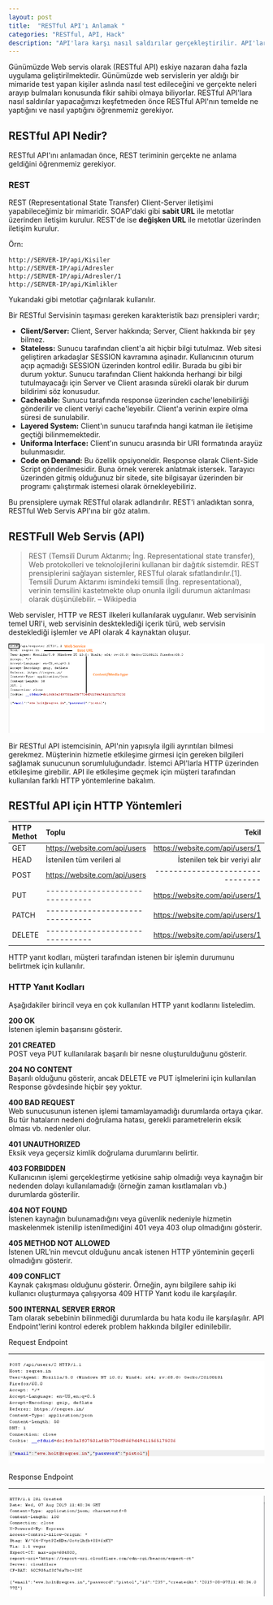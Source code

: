 ```yaml
---
layout: post
title:  "RESTful API'ı Anlamak "
categories: "RESTful, API, Hack"
description: "API'lara karşı nasıl saldırılar gerçekleştirilir. API'lar nasıl çalışır?"
---
```


Günümüzde Web servis olarak (RESTful API) eskiye nazaran daha fazla uygulama geliştirilmektedir. Günümüzde web servislerin yer aldığı bir mimaride test yapan kişiler aslında nasıl test edileceğini ve gerçekte neleri arayıp bulmaları konusunda fikir sahibi olmaya biliyorlar. RESTful API'lara nasıl saldırılar yapacağımızı keşfetmeden önce RESTful API'nın temelde ne yaptığını ve nasıl yaptığını öğrenmemiz gerekiyor.

## RESTful API Nedir?

RESTful API'ını anlamadan önce, REST teriminin gerçekte ne anlama geldiğini öğrenmemiz gerekiyor.

### REST

REST (Representational State Transfer) Client-Server iletişimi yapabileceğimiz bir mimaridir. SOAP'daki gibi **sabit URL** ile metotlar üzerinden iletişim kurulur. REST'de ise **değişken URL** ile metotlar üzerinden iletişim kurulur.

Örn:
```
http://SERVER-IP/api/Kisiler
http://SERVER-IP/api/Adresler
http://SERVER-IP/api/Adresler/1
http://SERVER-IP/api/Kimlikler
```
Yukarıdaki gibi metotlar çağırılarak kullanılır.

Bir RESTful Servisinin taşıması gereken karakteristik bazı prensipleri vardır;

- <strong>Client/Server:</strong> Client, Server hakkında; Server, Client hakkında bir şey bilmez.
- <strong>Stateless:</strong> Sunucu tarafından client'a ait hiçbir bilgi tutulmaz. Web sitesi geliştiren arkadaşlar SESSION kavramına aşinadır. Kullanıcının oturum açıp açmadığı SESSION üzerinden kontrol edilir. Burada bu gibi bir durum yoktur. Sunucu tarafından Client hakkında herhangi bir bilgi tutulmayacağı için Server ve Client arasında sürekli olarak bir durum bildirimi söz konusudur.
- <strong>Cacheable:</strong> Sunucu tarafında response üzerinden cache'lenebilirliği gönderilir ve client veriyi cache'leyebilir. Client'a verinin expire olma süresi de sunulabilir. 
- <strong>Layered System:</strong> Client'ın sunucu tarafında hangi katman ile iletişime geçtiği bilinmemektedir.
- <strong>Uniforma Interface:</strong> Client'ın sunucu arasında bir URI formatında arayüz bulunmasıdır.
- <strong>Code on Demand:</strong> Bu özellik opsiyoneldir. Response olarak Client-Side Script gönderilmesidir. Buna örnek vererek anlatmak istersek. Tarayıcı üzerinden gitmiş olduğunuz bir sitede, site bilgisayar üzerinden bir programı çalıştırmak istemesi olarak örnekleyebiliriz.

Bu prensiplere uymak RESTful olarak adlandırılır. REST'i anladıktan sonra, RESTful Web Servis API'ına bir göz atalım.

## RESTFull Web Servis (API)


> REST (Temsilî Durum Aktarımı; İng. Representational state transfer), Web protokolleri ve teknolojilerini kullanan bir dağıtık sistemdir. REST prensiplerini sağlayan sistemler, RESTful olarak sıfatlandırılır.[1]. Temsilî Durum Aktarımı ismindeki temsilî (İng. representational), verinin temsilini kastetmekte olup onunla ilgili durumun aktarılması olarak düşünülebilir.
> – Wikipedia


Web servisler, HTTP ve REST ilkeleri kullanılarak uygulanır. Web servisinin temel URI'i, web servisinin deskteklediği içerik türü, web servisin desteklediği işlemler ve API olarak 4 kaynaktan oluşur. 

![RESTful APInın Kaynakları](../assets/images/2019-08-07/01.PNG)

Bir RESTful API istemcisinin, API'nin yapısıyla ilgili ayrıntıları bilmesi gerekmez. Müşterinin hizmetle etkileşime girmesi için gereken bilgileri sağlamak sunucunun sorumluluğundadır. İstemci API'larla HTTP üzerinden etkileşime girebilir. API ile etkileşime geçmek için müşteri tarafından kullanılan farklı HTTP yöntemlerine bakalım.

## RESTful API için HTTP Yöntemleri

| HTTP Methot    | Toplu                            | Tekil                             |
|     :---       |     :---                         |     ---:                          |
| GET            | https://website.com/api/users    | https://website.com/api/users/1   |
| HEAD           | İstenilen tüm verileri al        | İstenilen tek bir veriyi alır     |
| POST           | https://website.com/api/users    | -------------------------------   |
| PUT            | -------------------------------  | https://website.com/api/users/1   |
| PATCH          | -------------------------------  | https://website.com/api/users/1   |
| DELETE         | -------------------------------  | https://website.com/api/users/1   |

HTTP yanıt kodları, müşteri tarafından istenen bir işlemin durumunu belirtmek için kullanılır.

### HTTP Yanıt Kodları

Aşağıdakiler birincil veya en çok kullanılan HTTP yanıt kodlarını listeledim.

**200 OK**<br>
İstenen işlemin başarısını gösterir.

**201 CREATED**<br>
POST veya PUT kullanılarak başarılı bir nesne oluşturulduğunu gösterir.

**204 NO CONTENT**<br>
Başarılı olduğunu gösterir, ancak DELETE ve PUT işlmelerini için kullanılan Response gövdesinde hiçbir şey yoktur.

**400 BAD REQUEST**<br>
Web sunucusunun istenen işlemi tamamlayamadığı durumlarda ortaya çıkar. Bu tür hataların nedeni doğrulama hatası, gerekli parametrelerin eksik olması vb. nedenler olur.

**401 UNAUTHORIZED**<br>
Eksik veya geçersiz kimlik doğrulama durumlarını belirtir.

**403 FORBIDDEN**<br>
Kullanıcının işlemi gerçekleştirme yetkisine sahip olmadığı veya kaynağın bir nedenden dolayı kullanılamadığı (örneğin zaman kısıtlamaları vb.) durumlarda gösterilir.

**404 NOT FOUND**<br>
İstenen kaynağın bulunamadığını veya güvenlik nedeniyle hizmetin maskelenmek istenilip istenilmediğini 401 veya 403 olup olmadığını gösterir.

**405 METHOD NOT ALLOWED**<br>
İstenen URL’nin mevcut olduğunu ancak istenen HTTP yönteminin geçerli olmadığını gösterir.

**409 CONFLICT**<br>
Kaynak çakışması olduğunu gösterir. Örneğin, aynı bilgilere sahip iki kullanıcı oluşturmaya çalışıyorsa 409 HTTP Yanıt kodu ile karşılaşılır.

**500 INTERNAL SERVER ERROR**<br>
Tam olarak sebebinin bilinmediği durumlarda bu hata kodu ile karşılaşılır. API Endpoint'lerini kontrol ederek problem hakkında bilgiler edinilebilir.

Request Endpoint
_________________

![Request Endpoint](../assets/images/2019-08-07/03.PNG)


Response Endpoint
_________________ 

![Response Endpoint](../assets/images/2019-08-07/04.PNG)
